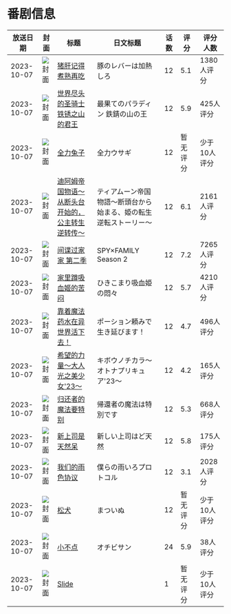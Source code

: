 # 番剧信息

|放送日期|封面|标题|日文标题|话数|评分|评分人数|
|---|---|---|---|---|---|---|
|2023-10-07|![封面](https://lain.bgm.tv/pic/cover/c/cf/bf/362005_82znf.jpg)|[猪肝记得煮熟再吃](https://bangumi.tv/subject/362005)|豚のレバーは加熱しろ|12|5.1|1380人评分|
|2023-10-07|![封面](https://lain.bgm.tv/pic/cover/c/83/6c/363569_dmZDf.jpg)|[世界尽头的圣骑士 铁锈之山的君王](https://bangumi.tv/subject/363569)|最果てのパラディン 鉄錆の山の王|12|5.9|425人评分|
|2023-10-07|![封面](https://lain.bgm.tv/pic/cover/c/d5/01/368833_TOc0O.jpg)|[全力兔子](https://bangumi.tv/subject/368833)|全力ウサギ|12|暂无评分|少于10人评分|
|2023-10-07|![封面](https://lain.bgm.tv/pic/cover/c/6a/7c/400114_qXsEN.jpg)|[迪阿姆帝国物语～从断头台开始的，公主转生逆转传～](https://bangumi.tv/subject/400114)|ティアムーン帝国物語～断頭台から始まる、姫の転生逆転ストーリー～|12|6.1|2161人评分|
|2023-10-07|![封面](https://lain.bgm.tv/pic/cover/c/69/5b/411427_1Bw95.jpg)|[间谍过家家 第二季](https://bangumi.tv/subject/411427)|SPY×FAMILY Season 2|12|7.2|7265人评分|
|2023-10-07|![封面](https://lain.bgm.tv/pic/cover/c/15/35/414214_Q2LdO.jpg)|[家里蹲吸血姬的苦闷](https://bangumi.tv/subject/414214)|ひきこまり吸血姫の悶々|12|5.7|4210人评分|
|2023-10-07|![封面](https://lain.bgm.tv/pic/cover/c/19/87/421643_ayD4Z.jpg)|[靠着魔法药水在异世界活下去！](https://bangumi.tv/subject/421643)|ポーション頼みで生き延びます！|12|4.7|496人评分|
|2023-10-07|![封面](https://lain.bgm.tv/pic/cover/c/5a/8c/424453_955Ro.jpg)|[希望的力量～大人光之美少女'23～](https://bangumi.tv/subject/424453)|キボウノチカラ～オトナプリキュア'23～|12|4.2|165人评分|
|2023-10-07|![封面](https://lain.bgm.tv/pic/cover/c/04/78/425990_EtTUT.jpg)|[归还者的魔法要特别](https://bangumi.tv/subject/425990)|帰還者の魔法は特別です|12|5.3|668人评分|
|2023-10-07|![封面](https://lain.bgm.tv/pic/cover/c/ed/79/435926_X95cc.jpg)|[新上司是天然呆](https://bangumi.tv/subject/435926)|新しい上司はど天然|12|5.8|175人评分|
|2023-10-07|![封面](https://lain.bgm.tv/pic/cover/c/2a/d6/444634_80o81.jpg)|[我们的雨色协议](https://bangumi.tv/subject/444634)|僕らの雨いろプロトコル|12|3.1|2028人评分|
|2023-10-07|![封面](https://lain.bgm.tv/pic/cover/c/0d/e1/452511_aoIV0.jpg)|[松犬](https://bangumi.tv/subject/452511)|まついぬ|12|暂无评分|少于10人评分|
|2023-10-07|![封面](https://lain.bgm.tv/pic/cover/c/4c/70/453630_NhhlS.jpg)|[小不点](https://bangumi.tv/subject/453630)|オチビサン|24|5.9|38人评分|
|2023-10-07|![封面](https://lain.bgm.tv/pic/cover/c/12/32/484186_26NxW.jpg)|[Slide](https://bangumi.tv/subject/484186)||1|暂无评分|少于10人评分|
